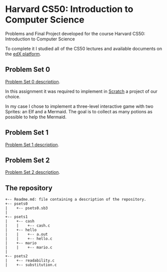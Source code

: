 # Harvard CS50: Introduction to Computer Science

Problems and Final Project developed for the course Harvard CS50: Introduction to Computer Science

To complete it I studied all of the CS50 lectures and available documents on the [edX platform](https://www.edx.org/course/cs50s-introduction-to-computer-science).


## Problem Set 0

[Problem Set 0 description](https://cs50.harvard.edu/x/2020/psets/0/).

In this assignment it was required to implement in [Scratch](https://scratch.mit.edu/) a project of our choice.

In my case I chose to implement a three-level interactive game with two Sprites: an Elf and a Mermaid. The goal is to collect as many potions as possible to help the Mermaid.

## Problem Set 1

[Problem Set 1 description](https://cs50.harvard.edu/x/2020/psets/1/).

## Problem Set 2

[Problem Set 2 description](https://cs50.harvard.edu/x/2020/psets/2/).

## The repository

```
+-- Readme.md: file containing a description of the repository.
+-- psets0
|    +-- psets0.sb3
|
+-- psets1
|    +-- cash
|    |    +-- cash.c
|    +-- hello
|    |    +-- a.out
|    |    +-- hello.c
|    +-- mario
|    |    +-- mario.c
|
+-- psets2
|    +-- readability.c
|    +-- substitution.c

```